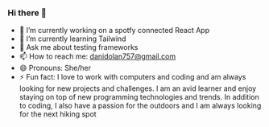 ### Hi there 👋

- 🔭 I’m currently working on a spotfy connected React App
- 🌱 I’m currently learning Tailwind 
- 💬 Ask me about testing frameworks
- 📫 How to reach me: danidolan757@gmail.com
- 😄 Pronouns: She/her
- ⚡ Fun fact: I love to work with computers and coding and am always looking for new projects and challenges. I am an avid learner and enjoy staying on top of new programming technologies and trends. In addition to coding, I also have a passion for the outdoors and I am always looking for the next hiking spot
